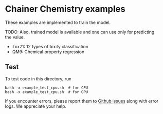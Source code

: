 # Chainer Chemistry examples

These examples are implemented to train the model.

TODO: Also, trained model is available and one can use only for predicting the value.

* Tox21: 12 types of toxity classification
* QM9: Chemical property regression

## Test

To test code in this directory, run

```
bash -x example_test_cpu.sh  # for CPU
bash -x example_test_cpu.sh  # for GPU
```

If you encounter errors, please report them to
[Github issues](https://github.com/pfnet-research/chainer-chemistry/issues)
along with error logs. We appreciate your help.